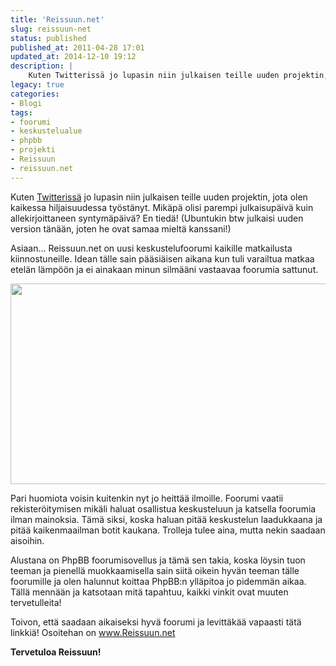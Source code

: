 ```yaml
---
title: 'Reissuun.net'
slug: reissuun-net
status: published
published_at: 2011-04-28 17:01
updated_at: 2014-12-10 19:12
description: |
    Kuten Twitterissä jo lupasin niin julkaisen teille uuden projektin, jota olen kaikessa hiljaisuudessa työstänyt. Mikäpä olisi parempi julkaisupäivä kuin allekirjoittaneen syntymäpäivä? En tiedä! (Ubuntukin btw julkaisi uuden version tänään, joten he ovat samaa mieltä kanssani!) Asiaan… Reissuun.net on uusi keskustelufoorumi kaikille matkailusta kiinnostuneille. Idean tälle sain pääsiäisen aikana kun tuli varailtua matkaa etelän lämpöön ja… Jatka lukemista Reissuun.net
legacy: true
categories:
- Blogi
tags:
- foorumi
- keskustelualue
- phpbb
- projekti
- Reissuun
- reissuun.net
---
```


<p>Kuten <a href="https://twitter.com/#!/MarkoK/status/63526084150427648" target="_blank">Twitterissä</a> jo lupasin niin julkaisen teille uuden projektin, jota olen kaikessa hiljaisuudessa työstänyt. Mikäpä olisi parempi julkaisupäivä kuin allekirjoittaneen syntymäpäivä? En tiedä! (Ubuntukin btw julkaisi uuden version tänään, joten he ovat samaa mieltä kanssani!)</p>
<p>Asiaan&#8230; Reissuun.net on uusi keskustelufoorumi kaikille matkailusta kiinnostuneille. Idean tälle sain pääsiäisen aikana kun tuli varailtua matkaa etelän lämpöön ja ei ainakaan minun silmääni vastaavaa foorumia sattunut.</p>
<p><a href="https://cdn.markokaartinen.net/uploads/2011/04/reissuun.png"><img loading="lazy" decoding="async" class="aligncenter size-medium wp-image-2071" title="Reissuun.net" src="https://cdn.markokaartinen.net/uploads/2011/04/reissuun-554x321.png" alt="" width="554" height="321" /></a></p>
<p>Pari huomiota voisin kuitenkin nyt jo heittää ilmoille. Foorumi vaatii rekisteröitymisen mikäli haluat osallistua keskusteluun ja katsella foorumia ilman mainoksia. Tämä siksi, koska haluan pitää keskustelun laadukkaana ja pitää kaikenmaailman botit kaukana. Trolleja tulee aina, mutta nekin saadaan aisoihin.</p>
<p>Alustana on PhpBB foorumisovellus ja tämä sen takia, koska löysin tuon teeman ja pienellä muokkaamisella sain siitä oikein hyvän teeman tälle foorumille ja olen halunnut koittaa PhpBB:n ylläpitoa jo pidemmän aikaa. Tällä mennään ja katsotaan mitä tapahtuu, kaikki vinkit ovat muuten tervetulleita!</p>
<p>Toivon, että saadaan aikaiseksi hyvä foorumi ja levittäkää vapaasti tätä linkkiä! Osoitehan on <a href="http://reissuun.net/" target="_blank">www.Reissuun.net</a></p>
<p><strong>Tervetuloa Reissuun!</strong></p>